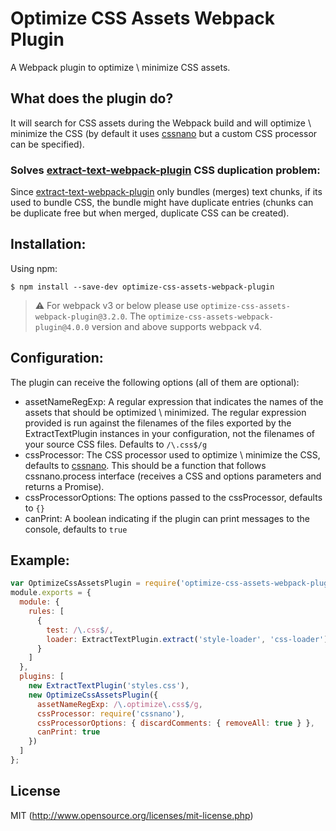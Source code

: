 # Optimize CSS Assets Webpack Plugin

A Webpack plugin to optimize \ minimize CSS assets.

## What does the plugin do?

It will search for CSS assets during the Webpack build and will optimize \ minimize the CSS (by default it uses [cssnano](http://github.com/ben-eb/cssnano) but a custom CSS processor can be specified).

### Solves [extract-text-webpack-plugin](http://github.com/webpack/extract-text-webpack-plugin) CSS duplication problem:

Since [extract-text-webpack-plugin](http://github.com/webpack/extract-text-webpack-plugin) only bundles (merges) text chunks, if its used to bundle CSS, the bundle might have duplicate entries (chunks can be duplicate free but when merged, duplicate CSS can be created).

## Installation:

Using npm:
```shell
$ npm install --save-dev optimize-css-assets-webpack-plugin
```

> :warning: For webpack v3 or below please use `optimize-css-assets-webpack-plugin@3.2.0`. The `optimize-css-assets-webpack-plugin@4.0.0` version and above supports webpack v4.

## Configuration:

The plugin can receive the following options (all of them are optional):
* assetNameRegExp: A regular expression that indicates the names of the assets that should be optimized \ minimized. The regular expression provided is run against the filenames of the files exported by the ExtractTextPlugin instances in your configuration, not the filenames of your source CSS files. Defaults to `/\.css$/g`
* cssProcessor: The CSS processor used to optimize \ minimize the CSS, defaults to [cssnano](http://github.com/ben-eb/cssnano). This should be a function that follows cssnano.process interface (receives a CSS and options parameters and returns a Promise).
* cssProcessorOptions: The options passed to the cssProcessor, defaults to `{}`
* canPrint: A boolean indicating if the plugin can print messages to the console, defaults to `true`

## Example:

``` javascript
var OptimizeCssAssetsPlugin = require('optimize-css-assets-webpack-plugin');
module.exports = {
  module: {
    rules: [
      {
        test: /\.css$/,
        loader: ExtractTextPlugin.extract('style-loader', 'css-loader')
      }
    ]
  },
  plugins: [
    new ExtractTextPlugin('styles.css'),
    new OptimizeCssAssetsPlugin({
      assetNameRegExp: /\.optimize\.css$/g,
      cssProcessor: require('cssnano'),
      cssProcessorOptions: { discardComments: { removeAll: true } },
      canPrint: true
    })
  ]
};
```

## License

MIT (http://www.opensource.org/licenses/mit-license.php)
